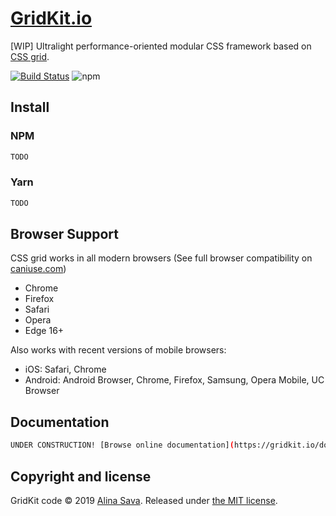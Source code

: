 # [GridKit.io](https://gridkit.io)

[WIP] Ultralight performance-oriented modular CSS framework based on [CSS grid](https://developer.mozilla.org/en-US/docs/Web/CSS/CSS_Grid_Layout).

[![Build Status](https://travis-ci.org/alinacsava/GridKit.io.svg?branch=master)](https://travis-ci.org/alinacsava/GridKit.io)
![npm](https://img.shields.io/npm/v/gridkitio.svg?color=%230366d6)

## Install

### NPM

```sh
TODO
```

### Yarn

```sh
TODO
```

## Browser Support

CSS grid works in all modern browsers (See full browser compatibility on [caniuse.com](https://caniuse.com/#feat=css-grid))

-   Chrome
-   Firefox
-   Safari
-   Opera
-   Edge 16+

Also works with recent versions of mobile browsers:

-   iOS: Safari, Chrome
-   Android: Android Browser, Chrome, Firefox, Samsung, Opera Mobile, UC Browser

## Documentation

```sh
UNDER CONSTRUCTION! [Browse online documentation](https://gridkit.io/docs/)
```

## Copyright and license

GridKit code &copy; 2019 [Alina Sava](https://sava.io).
Released under [the MIT license](https://github.com/alinacsava/gridkit/blob/master/LICENSE).
